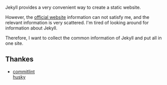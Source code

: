 Jekyll provides a very convenient way to create a static website.

However, the [official website](https://jekyllrb.com/docs/) information can not satisfy me, and the relevant information is very scattered.
I'm tired of looking around for information about Jekyll. 

Therefore, I want to collect the common information of Jekyll and put all in one site.

## Thankes

- [commitlint]() <br>
  [husky]()